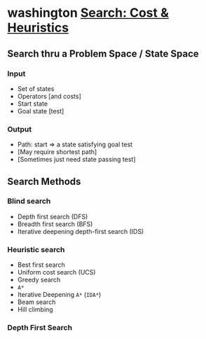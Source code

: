 # washington [Search: Cost & Heuristics](https://courses.cs.washington.edu/courses/cse473/14au/slides/03-hsearch.pdf)

## Search thru a Problem Space / State Space 

### Input

- Set of states
- Operators [and costs]
- Start state
- Goal state [test] 

### Output

- Path: start ⇒ a state satisfying goal test 
- [May require shortest path] 
- [Sometimes just need state passing test] 



## Search Methods 

### Blind search

- Depth first search (DFS) 
- Breadth first search (BFS)
- Iterative deepening depth-first search (IDS) 

### Heuristic search

- Best first search
- Uniform cost search (UCS) 
- Greedy search 
- `A*` 
- Iterative Deepening `A*` (`IDA*`) 
- Beam search 
- Hill climbing 



### Depth First Search 

